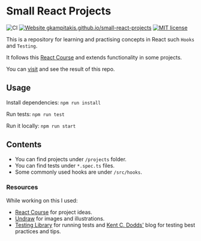 # Small React Projects

![CI](https://github.com/gkampitakis/small-react-projects/workflows/CI/badge.svg)
[![Website gkampitakis.github.io/small-react-projects](https://img.shields.io/website-up-down-green-red/https/gkampitakis.github.io/small-react-projects.svg)](https://gkampitakis.github.io/small-react-projects/)
[![MIT license](https://img.shields.io/badge/License-MIT-blue.svg)](https://lbesson.mit-license.org/)


This is a repository for learning and practising concepts in React such `Hooks` and `Testing`.

It follows this [React Course](https://www.youtube.com/watch?v=a_7Z7C_JCyo) and extends functionality in some projects.

You can [visit](https://gkampitakis.github.io/small-react-projects) and see the result of this repo.

## Usage

Install dependencies: `npm run install`

Run tests: `npm run test`

Run it locally: `npm run start`

## Contents

- You can find projects under `/projects` folder.
- You can find tests under `*.spec.ts` files.
- Some commonly used hooks are under `/src/hooks`.

### Resources

While working on this I used: 

- [React Course](https://www.youtube.com/watch?v=a_7Z7C_JCyo) for project ideas.
- [Undraw](https://undraw.co/illustrations) for images and illustrations.
- [Testing Library](https://testing-library.com/) for running tests and 
[Kent C. Dodds'](https://kentcdodds.com/blog/) blog for testing best practices and tips.